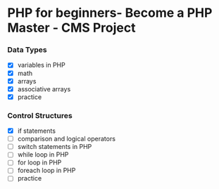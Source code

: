 # PHP for beginners- Become a PHP Master - CMS Project


### Data Types

- [x] variables in PHP
- [x] math
- [x] arrays
- [x] associative arrays
- [x] practice

### Control Structures

- [x] if statements
- [ ] comparison and logical operators
- [ ] switch statements in PHP
- [ ] while loop in PHP
- [ ] for loop in PHP
- [ ] foreach loop in PHP
- [ ] practice